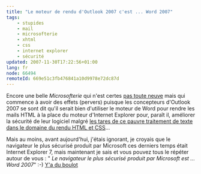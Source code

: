 ```yaml
---
title: "Le moteur de rendu d'Outlook 2007 c'est ... Word 2007"
tags:
    - stupides
    - mail
    - microsofterie
    - xhtml
    - css
    - internet explorer
    - sécurité
updated: 2007-11-30T17:22:56+01:00
lang: fr
node: 66494
remoteId: 669e51c3fb476841a10d9978e72dc87d
---
```

 
Encore une belle *Microsofterie* qui n'est certes [pas toute neuve](http://www.clubic.com/actualite-68288-pas-de-rendu-html-des-emails-sous-outlook-2007.html) mais qui commence à avoir des effets (pervers) puisque les concepteurs d'Outlook 2007 se sont dit qu'il serait bien d'utiliser le moteur de Word pour rendre les mails HTML à la place du moteur d'Internet Explorer pour, paraît il, améliorer la sécurité de leur logiciel malgré [les tares de ce pauvre traitement de texte dans le domaine du rendu HTML et CSS](http://msdn2.microsoft.com/en-us/library/aa338201.aspx)...

 
Mais au moins, avant aujourd'hui, j'étais ignorant, je croyais que le navigateur le plus sécurisé produit par Microsoft ces derniers temps était Internet Explorer 7, mais maintenant je sais et vous pouvez tous le répéter autour de vous : &quot; *Le navigateur le plus sécurisé produit par Microsoft est ... Word 2007*&quot; :-) [Y'a du boulot](http://www.glazman.org/weblog/dotclear/index.php?post/2007/02/02/2494-public-html-mail)

